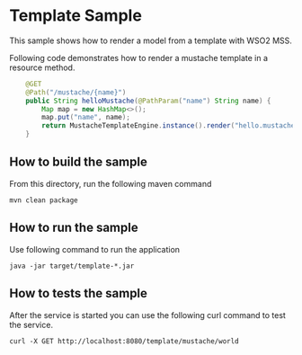 # Template Sample

This sample shows how to render a model from a template with WSO2 MSS.

Following code demonstrates how to render a mustache template in a resource method.

```java
    @GET
    @Path("/mustache/{name}")
    public String helloMustache(@PathParam("name") String name) {
        Map map = new HashMap<>();
        map.put("name", name);
        return MustacheTemplateEngine.instance().render("hello.mustache", map);
    }
```

How to build the sample
------------------------------------------
From this directory, run the following maven command

```
mvn clean package
```

How to run the sample
------------------------------------------
Use following command to run the application

```
java -jar target/template-*.jar
```

How to tests the sample
------------------------------------------

After the service is started you can use the following curl command to test the service.

```
curl -X GET http://localhost:8080/template/mustache/world
```
